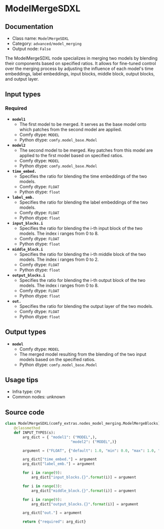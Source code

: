 # ModelMergeSDXL
## Documentation
- Class name: `ModelMergeSDXL`
- Category: `advanced/model_merging`
- Output node: `False`

The ModelMergeSDXL node specializes in merging two models by blending their components based on specified ratios. It allows for fine-tuned control over the merging process by adjusting the influence of each model's time embeddings, label embeddings, input blocks, middle block, output blocks, and output layer.
## Input types
### Required
- **`model1`**
    - The first model to be merged. It serves as the base model onto which patches from the second model are applied.
    - Comfy dtype: `MODEL`
    - Python dtype: `comfy.model_base.Model`
- **`model2`**
    - The second model to be merged. Key patches from this model are applied to the first model based on specified ratios.
    - Comfy dtype: `MODEL`
    - Python dtype: `comfy.model_base.Model`
- **`time_embed.`**
    - Specifies the ratio for blending the time embeddings of the two models.
    - Comfy dtype: `FLOAT`
    - Python dtype: `float`
- **`label_emb.`**
    - Specifies the ratio for blending the label embeddings of the two models.
    - Comfy dtype: `FLOAT`
    - Python dtype: `float`
- **`input_blocks.i`**
    - Specifies the ratio for blending the i-th input block of the two models. The index i ranges from 0 to 8.
    - Comfy dtype: `FLOAT`
    - Python dtype: `float`
- **`middle_block.i`**
    - Specifies the ratio for blending the i-th middle block of the two models. The index i ranges from 0 to 2.
    - Comfy dtype: `FLOAT`
    - Python dtype: `float`
- **`output_blocks.i`**
    - Specifies the ratio for blending the i-th output block of the two models. The index i ranges from 0 to 8.
    - Comfy dtype: `FLOAT`
    - Python dtype: `float`
- **`out.`**
    - Specifies the ratio for blending the output layer of the two models.
    - Comfy dtype: `FLOAT`
    - Python dtype: `float`
## Output types
- **`model`**
    - Comfy dtype: `MODEL`
    - The merged model resulting from the blending of the two input models based on the specified ratios.
    - Python dtype: `comfy.model_base.Model`
## Usage tips
- Infra type: `CPU`
- Common nodes: unknown


## Source code
```python
class ModelMergeSDXL(comfy_extras.nodes_model_merging.ModelMergeBlocks):
    @classmethod
    def INPUT_TYPES(s):
        arg_dict = { "model1": ("MODEL",),
                              "model2": ("MODEL",)}

        argument = ("FLOAT", {"default": 1.0, "min": 0.0, "max": 1.0, "step": 0.01})

        arg_dict["time_embed."] = argument
        arg_dict["label_emb."] = argument

        for i in range(9):
            arg_dict["input_blocks.{}".format(i)] = argument

        for i in range(3):
            arg_dict["middle_block.{}".format(i)] = argument

        for i in range(9):
            arg_dict["output_blocks.{}".format(i)] = argument

        arg_dict["out."] = argument

        return {"required": arg_dict}

```
